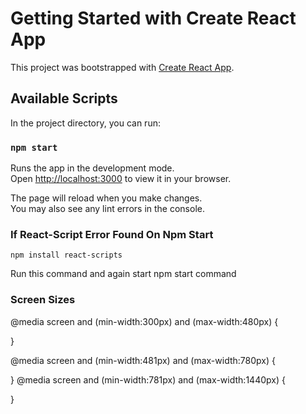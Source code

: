 # Getting Started with Create React App

This project was bootstrapped with [Create React App](https://github.com/facebook/create-react-app).

## Available Scripts

In the project directory, you can run:

### `npm start`

Runs the app in the development mode.\
Open [http://localhost:3000](http://localhost:3000) to view it in your browser.

The page will reload when you make changes.\
You may also see any lint errors in the console.

### If React-Script Error Found On Npm Start
    npm install react-scripts 
 Run this command and again  start npm start command

### Screen Sizes 
@media screen and (min-width:300px) and (max-width:480px) {
    
}

@media screen and (min-width:481px) and (max-width:780px) {
    
}
@media screen and (min-width:781px) and (max-width:1440px) {
    
}

